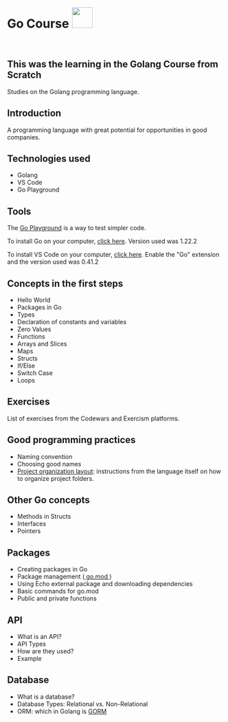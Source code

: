 <h1> Go Course <img height="48" src="https://user-images.githubusercontent.com/25181517/192149581-88194d20-1a37-4be8-8801-5dc0017ffbbe.png"/> </h1>
<br>

<h2> This was the learning in the Golang Course from Scratch </h2>
<p> Studies on the Golang programming language. </p>

<h2> Introduction </h2>
A programming language with great potential for opportunities in good companies.

## Technologies used
* Golang
* VS Code
* Go Playground
  
## Tools
The <a href="https://go.dev/play/" target="_blank" > Go Playground</a> is a way to test simpler code.

To install Go on your computer, <a href="https://go.dev/doc/install" target="_blank" > click here</a>. Version used was 1.22.2

To install VS Code on your computer, <a href="https://code.visualstudio.com/download" target="_blank"> click here</a>. Enable the "Go" extension and the version used was 0.41.2


## Concepts in the first steps
* Hello World
* Packages in Go
* Types
* Declaration of constants and variables
* Zero Values
* Functions
* Arrays and Slices
* Maps
* Structs
* If/Else
* Switch Case
* Loops

## Exercises
List of exercises from the Codewars and Exercism platforms.

## Good programming practices
* Naming convention
* Choosing good names
* <a href="https://go.dev/doc/modules/layout" target="_blank"> Project organization layout</a>: instructions from the language itself on how to organize project folders.

## Other Go concepts
* Methods in Structs
* Interfaces
* Pointers

## Packages
* Creating packages in Go
* Package management (<a href="https://go.dev/doc/modules/gomod-ref" target="_blank"> go.mod </a>)
* Using Echo external package and downloading dependencies
* Basic commands for go.mod
* Public and private functions
  
## API
* What is an API?
* API Types
* How are they used?
* Example
  
## Database
* What is a database?
* Database Types: Relational vs. Non-Relational
* ORM: which in Golang is <a href="https://gorm.io/docs/" target="_blank"> GORM </a>
  
